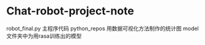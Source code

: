 # Chat-robot-project-note
robot_final.py 主程序代码
python_repos  用数据可视化方法制作的统计图
model   文件夹中为用rasa训练出的模型

